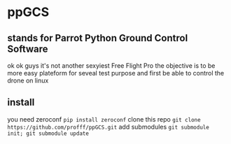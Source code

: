 # ppGCS

stands for Parrot Python Ground Control Software
-

ok ok guys it's not another sexyiest Free Flight Pro
the objective is to be more easy plateform for seveal test purpose 
and first be able to control the drone on linux 

install 
-

you need zeroconf 
``` pip install zeroconf ```
clone this repo 
``` git clone https://github.com/profff/ppGCS.git ```
add submodules
```git submodule init; git submodule update```
